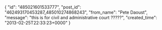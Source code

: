  {
   "id": "485021601533777",
   "post_id": "462493170453287_485010274868243",
   "from_name": "Pete Daoust",
   "message": "this is for civil and administrative court ?????",
   "created_time": "2013-02-25T22:33:23+0000"
 }
